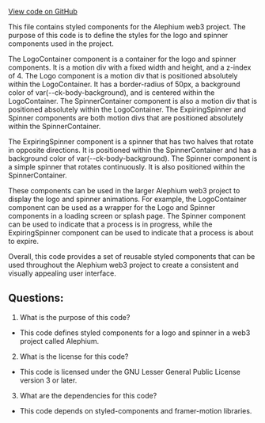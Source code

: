 [View code on GitHub](https://github.com/alephium/alephium-web3/packages/web3-react/src/components/ConnectModal/ConnectWithInjector/CircleSpinner/styles.ts)

This file contains styled components for the Alephium web3 project. The purpose of this code is to define the styles for the logo and spinner components used in the project. 

The LogoContainer component is a container for the logo and spinner components. It is a motion div with a fixed width and height, and a z-index of 4. The Logo component is a motion div that is positioned absolutely within the LogoContainer. It has a border-radius of 50px, a background color of var(--ck-body-background), and is centered within the LogoContainer. The SpinnerContainer component is also a motion div that is positioned absolutely within the LogoContainer. The ExpiringSpinner and Spinner components are both motion divs that are positioned absolutely within the SpinnerContainer. 

The ExpiringSpinner component is a spinner that has two halves that rotate in opposite directions. It is positioned within the SpinnerContainer and has a background color of var(--ck-body-background). The Spinner component is a simple spinner that rotates continuously. It is also positioned within the SpinnerContainer. 

These components can be used in the larger Alephium web3 project to display the logo and spinner animations. For example, the LogoContainer component can be used as a wrapper for the Logo and Spinner components in a loading screen or splash page. The Spinner component can be used to indicate that a process is in progress, while the ExpiringSpinner component can be used to indicate that a process is about to expire. 

Overall, this code provides a set of reusable styled components that can be used throughout the Alephium web3 project to create a consistent and visually appealing user interface.
## Questions: 
 1. What is the purpose of this code?
- This code defines styled components for a logo and spinner in a web3 project called Alephium.

2. What is the license for this code?
- This code is licensed under the GNU Lesser General Public License version 3 or later.

3. What are the dependencies for this code?
- This code depends on styled-components and framer-motion libraries.